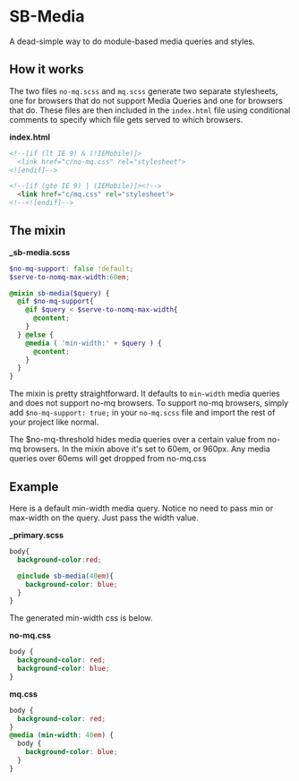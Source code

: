 # SB-Media
A dead-simple way to do module-based media queries and styles.

## How it works
The two files `no-mq.scss` and `mq.scss` generate two separate stylesheets, one for browsers that do not support Media Queries and one for browsers that do. These files are then included in the `index.html` file using conditional comments to specify which file gets served to which browsers.

**index.html**
```html
<!--[if (lt IE 9) & (!IEMobile)]>
  <link href="c/no-mq.css" rel="stylesheet">
<![endif]-->

<!--[if (gte IE 9) | (IEMobile)]><!-->
  <link href="c/mq.css" rel="stylesheet">
<!--<![endif]-->
```

## The mixin
**_sb-media.scss**
```scss
$no-mq-support: false !default;
$serve-to-nomq-max-width:60em;

@mixin sb-media($query) {
  @if $no-mq-support{
    @if $query < $serve-to-nomq-max-width{
      @content;
    }
  } @else {
    @media ( 'min-width:' + $query ) {
      @content;
    }
  }
}
```
The mixin is pretty straightforward. It defaults to `min-width` media queries and does not support no-mq browsers. To support no-mq browsers, simply add `$no-mq-support: true;` in your `no-mq.scss` file and import the rest of your project like normal.

The $no-mq-threshold hides media queries over a certain value from no-mq browsers. In the mixin above it's set to 60em, or 960px. Any media queries over 60ems will get dropped from no-mq.css

## Example
Here is a default min-width media query. Notice no need to pass min or max-width on the query. Just pass the width value.

**_primary.scss**
```scss
body{
  background-color:red;

  @include sb-media(40em){
    background-color: blue;
  }
}
```

The generated min-width css is below.

**no-mq.css**
```css
body {
  background-color: red;
  background-color: blue;
}
```
**mq.css**
```css
body {
  background-color: red;
}
@media (min-width: 40em) {
  body {
    background-color: blue;
  }
}
```
